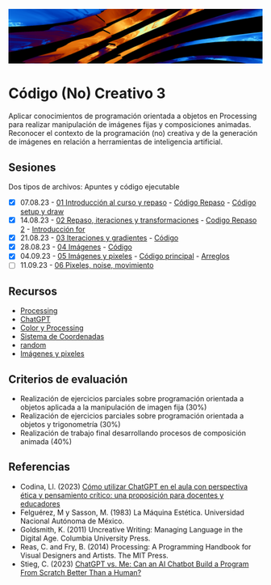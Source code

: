 ![portada](https://raw.githubusercontent.com/EmilioOcelotl/cc3-2024-1/main/img/banner.png)

# Código (No) Creativo 3 

Aplicar conocimientos de programación orientada a objetos en Processing para realizar manipulación de imágenes fijas y composiciones animadas.
Reconocer el contexto de la programación (no) creativa y de la generación de imágenes en relación a herramientas de inteligencia artificial. 

## Sesiones

Dos tipos de archivos: Apuntes y código ejecutable  

- [x] 07.08.23 - [01 Introducción al curso y repaso](https://github.com/EmilioOcelotl/cc3-2024-1/blob/main/doc/s01.md) - [Código Repaso](https://github.com/EmilioOcelotl/cc3-2024-1/blob/main/processing/s01/repaso.pde) - [Código setup y draw](https://github.com/EmilioOcelotl/cc3-2024-1/blob/main/processing/s01/setupDraw.pde)
- [x] 14.08.23 - [02 Repaso, iteraciones y transformaciones](https://github.com/EmilioOcelotl/cc3-2024-1/blob/main/doc/s02.md) - [Codigo Repaso 2](https://gist.github.com/EmilioOcelotl/13a0c34eaaa99daf21a95449430a0693) - [Introducción for](https://gist.github.com/EmilioOcelotl/13fc23a6cfde0aa52c8db336088ff336)
- [x] 21.08.23 - [03 Iteraciones y gradientes](https://github.com/EmilioOcelotl/cc3-2024-1/blob/main/doc/s03.md)  - [Código](https://gist.github.com/EmilioOcelotl/520e7003f133fe80267dbc8afb153ddb)
- [x] 28.08.23 - [04 Imágenes](https://github.com/EmilioOcelotl/cc3-2024-1/blob/main/doc/s04.md) - [Código](https://gist.github.com/EmilioOcelotl/c91e30fe62fbf4d7942de4b55defbc92)
- [x] 04.09.23 - [05 Imágenes y pixeles](https://github.com/EmilioOcelotl/cc3-2024-1/blob/main/doc/s05.md) - [Código principal](https://gist.github.com/EmilioOcelotl/23b1042a0a2d96b9fc0139c437f925b2) -  [Arreglos](https://gist.github.com/EmilioOcelotl/1938897376338d43def2ee580c0e3269)
- [ ] 11.09.23 - [06 Pixeles, noise, movimiento](https://github.com/EmilioOcelotl/cc3-2024-1/blob/main/doc/s06.md)

## Recursos 

- [Processing](https://processing.org/)
- [ChatGPT](https://chat.openai.com/)
- [Color y Processing](https://processing.org/tutorials/color)
- [Sistema de Coordenadas](https://processing.org/tutorials/coordinatesystemandshapes)
- [random](https://processing.org/reference/random_.html)
- [Imágenes y pixeles](https://processing.org/tutorials/pixels)

## Criterios de evaluación

- Realización de ejercicios parciales sobre programación orientada a objetos aplicada a la manipulación de imagen fija (30%)
- Realización de ejercicios parciales sobre programación orientada a objetos y trigonometría (30%)
- Realización de trabajo final desarrollando procesos de composición animada (40%) 

## Referencias

- Codina, Ll. (2023) [Cómo utilizar ChatGPT en el aula con perspectiva ética y pensamiento crítico: una proposición para docentes y educadores](https://www.lluiscodina.com/chatgpt-educadores/)
- Felguérez, M y Sasson, M. (1983) La Máquina Estética. Universidad Nacional Autónoma de México. 
- Goldsmith, K. (2011) Uncreative Writing: Managing Language in the Digital Age. Columbia University Press.
- Reas, C. and Fry, B. (2014) Processing: A Programming Handbook for Visual Designers and Artists. The MIT Press.
- Stieg, C. (2023) [ChatGPT vs. Me: Can an AI Chatbot Build a Program From Scratch Better Than a Human?](https://www.codecademy.com/resources/blog/chatgpt-vs-human-developer-coding-project/)